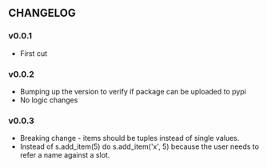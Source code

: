 ## CHANGELOG

### v0.0.1

- First cut

### v0.0.2

- Bumping up the version to verify if package can be uploaded to pypi
- No logic changes

### v0.0.3

- Breaking change - items should be tuples instead of single values.
- Instead of s.add_item(5) do s.add_item('x', 5) because the user needs to refer a name against a slot.

